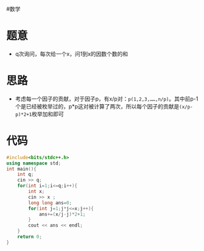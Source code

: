 #数学
# 题意
- q次询问，每次给一个x，问1到x的因数个数的和
# 思路
- 考虑每一个因子的贡献，对于因子p，有x/p对：`p(1,2,3,……,n/p)`。其中前p-1个是已经被枚举过的，p\*p这对被计算了两次，所以每个因子的贡献是`(x/p-p)*2+1`枚举加和即可
# 代码
```cpp
#include<bits/stdc++.h>
using namespace std;
int main(){
    int q;
    cin >> q;
    for(int i=1;i<=q;i++){
        int x;
        cin >> x ;
        long long ans=0;
        for(int j=1;j*j<=x;j++){
            ans+=(x/j-j)*2+1;
        }
        cout << ans << endl;
    }
    return 0;
}
```